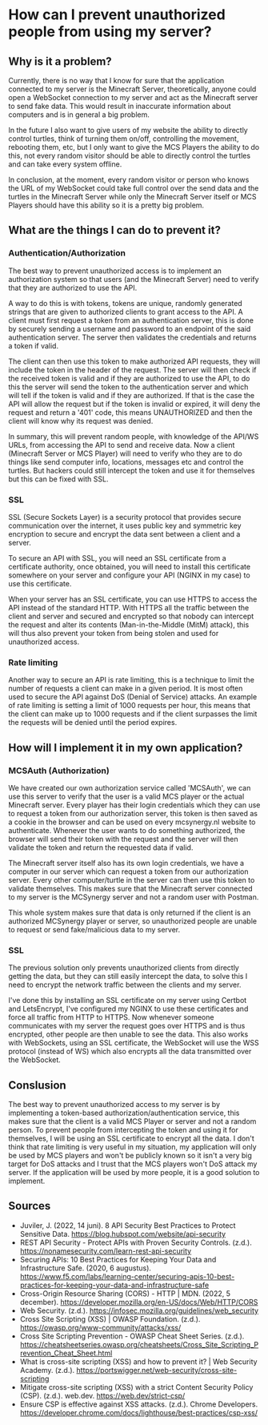 # How can I prevent unauthorized people from using my server?

## Why is it a problem?
Currently, there is no way that I know for sure that the application connected to my server is the Minecraft Server, theoretically, anyone could open a WebSocket connection to my server and act as the Minecraft server to send fake data. This would result in inaccurate information about computers and is in general a big problem. 

In the future I also want to give users of my website the ability to directly control turtles, think of turning them on/off, controlling the movement, rebooting them, etc, but I only want to give the MCS Players the ability to do this, not every random visitor should be able to directly control the turtles and can take every system offline.

In conclusion, at the moment, every random visitor or person who knows the URL of my WebSocket could take full control over the send data and the turtles in the Minecraft Server while only the Minecraft Server itself or MCS Players should have this ability so it is a pretty big problem.

## What are the things I can do to prevent it?
### Authentication/Authorization
The best way to prevent unauthorized access is to implement an authorization system so that users (and the Minecraft Server) need to verify that they are authorized to use the API.

A way to do this is with tokens, tokens are unique, randomly generated strings that are given to authorized clients to grant access to the API. A client must first request a token from an authentication server, this is done by securely sending a username and password to an endpoint of the said authentication server. The server then validates the credentials and returns a token if valid.

The client can then use this token to make authorized API requests, they will include the token in the header of the request. The server will then check if the received token is valid and if they are authorized to use the API, to do this the server will send the token to the authentication server and which will tell if the token is valid and if they are authorized. If that is the case the API will allow the request but if the token is invalid or expired, it will deny the request and return a '401' code, this means UNAUTHORIZED and then the client will know why its request was denied.

In summary, this will prevent random people, with knowledge of the API/WS URLs, from accessing the API to send and receive data. Now a client (Minecraft Server or MCS Player) will need to verify who they are to do things like send computer info, locations, messages etc and control the turtles. But hackers could still intercept the token and use it for themselves but this can be fixed with SSL.

### SSL
SSL (Secure Sockets Layer) is a security protocol that provides secure communication over the internet, it uses public key and symmetric key encryption to secure and encrypt the data sent between a client and a server.

To secure an API with SSL, you will need an SSL certificate from a certificate authority, once obtained, you will need to install this certificate somewhere on your server and configure your API (NGINX in my case) to use this certificate.

When your server has an SSL certificate, you can use HTTPS to access the API instead of the standard HTTP. With HTTPS all the traffic between the client and server and secured and encrypted so that nobody can intercept the request and alter its contents (Man-in-the-Middle (MitM) attack), this will thus also prevent your token from being stolen and used for unauthorized access.
### Rate limiting
Another way to secure an API is rate limiting, this is a technique to limit the number of requests a client can make in a given period. It is most often used to secure the API against DoS (Denial of Service) attacks. An example of rate limiting is setting a limit of 1000 requests per hour, this means that the client can make up to 1000 requests and if the client surpasses the limit the requests will be denied until the period expires.

## How will I implement it in my own application?
### MCSAuth (Authorization)
We have created our own authorization service called 'MCSAuth', we can use this server to verify that the user is a valid MCS player or the actual Minecraft server. Every player has their login credentials which they can use to request a token from our authorization server, this token is then saved as a cookie in the browser and can be used on every mcsynergy.nl website to authenticate. Whenever the user wants to do something authorized, the browser will send their token with the request and the server will then validate the token and return the requested data if valid.

The Minecraft server itself also has its own login credentials, we have a computer in our server which can request a token from our authorization server. Every other computer/turtle in the server can then use this token to validate themselves. This makes sure that the Minecraft server connected to my server is the MCSynergy server and not a random user with Postman.

This whole system makes sure that data is only returned if the client is an authorized MCSynergy player or server, so unauthorized people are unable to request or send fake/malicious data to my server.
### SSL
The previous solution only prevents unauthorized clients from directly getting the data, but they can still easily intercept the data, to solve this I need to encrypt the network traffic between the clients and my server. 

I've done this by installing an SSL certificate on my server using Certbot and LetsEncrypt, I've configured my NGINX to use these certificates and force all traffic from HTTP to HTTPS. Now whenever someone communicates with my server the request goes over HTTPS and is thus encrypted, other people are then unable to see the data. This also works with WebSockets, using an SSL certificate, the WebSocket will use the WSS protocol (instead of WS) which also encrypts all the data transmitted over the WebSocket.
## Conslusion
The best way to prevent unauthorized access to my server is by implementing a token-based authorization/authentication service, this makes sure that the client is a valid MCS Player or server and not a random person. To prevent people from intercepting the token and using it for themselves, I will be using an SSL certificate to encrypt all the data. I don't think that rate limiting is very useful in my situation, my application will only be used by MCS players and won't be publicly known so it isn't a very big target for DoS attacks and I trust that the MCS players won't DoS attack my server. If the application will be used by more people, it is a good solution to implement.
## Sources
- Juviler, J. (2022, 14 juni). 8 API Security Best Practices to Protect Sensitive Data. https://blog.hubspot.com/website/api-security
- REST API Security - Protect APIs with Proven Security Controls. (z.d.). https://nonamesecurity.com/learn-rest-api-security
- Securing APIs: 10 Best Practices for Keeping Your Data and Infrastructure Safe. (2020, 6 augustus). https://www.f5.com/labs/learning-center/securing-apis-10-best-practices-for-keeping-your-data-and-infrastructure-safe
- Cross-Origin Resource Sharing (CORS) - HTTP | MDN. (2022, 5 december). https://developer.mozilla.org/en-US/docs/Web/HTTP/CORS
- Web Security. (z.d.). https://infosec.mozilla.org/guidelines/web_security
- Cross Site Scripting (XSS) | OWASP Foundation. (z.d.). https://owasp.org/www-community/attacks/xss/
- Cross Site Scripting Prevention - OWASP Cheat Sheet Series. (z.d.). https://cheatsheetseries.owasp.org/cheatsheets/Cross_Site_Scripting_Prevention_Cheat_Sheet.html
- What is cross-site scripting (XSS) and how to prevent it? | Web Security Academy. (z.d.). https://portswigger.net/web-security/cross-site-scripting
- Mitigate cross-site scripting (XSS) with a strict Content Security Policy (CSP). (z.d.). web.dev. https://web.dev/strict-csp/
- Ensure CSP is effective against XSS attacks. (z.d.). Chrome Developers. https://developer.chrome.com/docs/lighthouse/best-practices/csp-xss/
